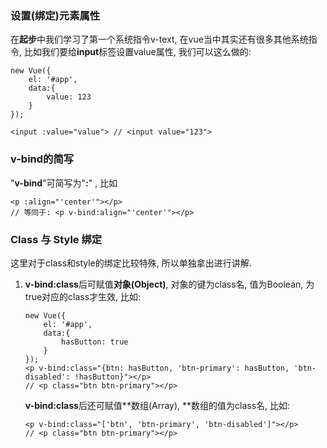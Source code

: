 ### 设置\(绑定\)元素属性

在**起步**中我们学习了第一个系统指令v-text, 在vue当中其实还有很多其他系统指令, 比如我们要给**input**标签设置value属性, 我们可以这么做的:

```
new Vue({
    el: '#app',
    data:{
        value: 123
    }
});

<input :value="value"> // <input value="123">
```

### v-bind的简写

"**v-bind**"可简写为"**:**" , 比如

```vue
<p :align="'center'"></p>
// 等同于: <p v-bind:align="'center'"></p>
```

### Class 与 Style 绑定

这里对于class和style的绑定比较特殊, 所以单独拿出进行讲解.

1. **v-bind:class**后可赋值**对象\(Object\)**, 对象的键为class名, 值为Boolean, 为true对应的class才生效,  比如:

   ```
   new Vue({
       el: '#app',
       data:{
           hasButton: true
       }
   });
   <p v-bind:class="{btn: hasButton, 'btn-primary': hasButton, 'btn-disabled': !hasButton}"></p>
   // <p class="btn btn-primary"></p>
   ```

   **v-bind:class**后还可赋值**数组\(Array\), **数组的值为class名, 比如:

   ```
   <p v-bind:class="['btn', 'btn-primary', 'btn-disabled']"></p>
   // <p class="btn btn-primary"></p>
   ```

 

